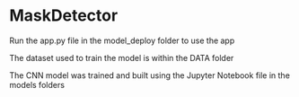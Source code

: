 # MaskDetector

Run the app.py file in the model_deploy folder to use the app

The dataset used to train the model is within the DATA folder

The CNN model was trained and built using the Jupyter Notebook file in the models folders
